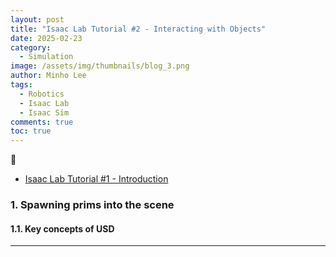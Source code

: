 ```yaml
---
layout: post
title: "Isaac Lab Tutorial #2 - Interacting with Objects"
date: 2025-02-23
category:
  - Simulation
image: /assets/img/thumbnails/blog_3.png
author: Minho Lee
tags: 
  - Robotics
  - Isaac Lab
  - Isaac Sim
comments: true
toc: true
---
```


📌 

* <a href="https://www.roboxiv.com/simulation/2025/02/08/isaaclab-tutorial-intro/"> Isaac Lab Tutorial #1 - Introduction</a>

### 1. Spawning prims into the scene

#### 1.1. Key concepts of USD

---